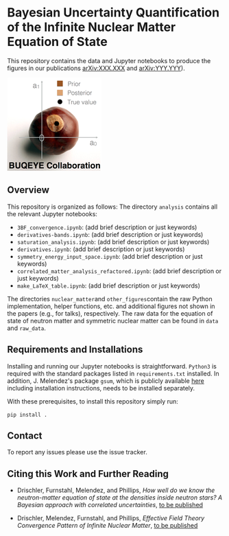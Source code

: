 # Bayesian Uncertainty Quantification of the Infinite Nuclear Matter Equation of State

This repository contains the data and Jupyter notebooks to produce the figures
in our publications [arXiv:XXX.XXX][shortPaper] and [arXiv:YYY.YYY][longPaper]).

![logo of the BUQEYE collaboration](./logos/buqeye_logo_web.png)


## Overview

This repository is organized as follows: The directory `analysis` contains
all the relevant Jupyter notebooks:
* `3BF_convergence.ipynb`: (add brief description or just keywords)
* `derivatives-bands.ipynb`: (add brief description or just keywords)
* `saturation_analysis.ipynb`: (add brief description or just keywords)
* `derivatives.ipynb`: (add brief description or just keywords)
* `symmetry_energy_input_space.ipynb`: (add brief description or just keywords)
* `correlated_matter_analysis_refactored.ipynb`: (add brief description or just keywords)
* `make_LaTeX_table.ipynb`: (add brief description or just keywords)


The directories `nuclear_matter`and `other_figures`contain the raw Python
implementation, helper functions, etc. and additional figures not shown in the
papers (e.g., for talks), respectively. The raw data for the equation of state of
neutron matter and symmetric nuclear matter can be found in `data` and
`raw_data`.


## Requirements and Installations

Installing and running our Jupyter notebooks is straightforward. `Python3` is
required with the standard packages listed in `requirements.txt` installed. In
addition, J. Melendez's package `gsum`, which is publicly available [here](gsum)
including installation instructions, needs to be installed separately.

With these prerequisites, to install this repository simply run:

```shell
pip install .
```


## Contact

To report any issues please use the issue tracker.


## Citing this Work and Further Reading

* Drischler, Furnstahl, Melendez, and Phillips, _How well do we know the neutron-matter equation of state at the densities
inside neutron stars? A Bayesian approach with correlated uncertainties_, [to be published][shortPaper]

* Drischler, Melendez, Furnstahl, and Phillips, _Effective
Field Theory Convergence Pattern of Infinite Nuclear Matter_, [to be published][longPaper]



[buqeye]:https://buqeye.github.io/ "to the website of the BUQEYE collaboration"
[gsum]:https://github.com/buqeye/gsum "to the gsum's github repository"
[shortPaper]: https://buqeye.github.io/
[longPaper]: https://buqeye.github.io/
